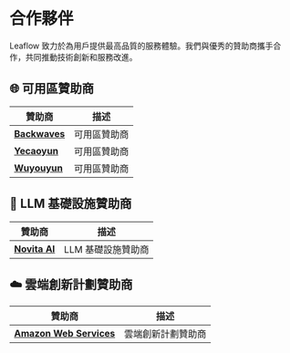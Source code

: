# 合作夥伴

Leaflow 致力於為用戶提供最高品質的服務體驗。我們與優秀的贊助商攜手合作，共同推動技術創新和服務改進。

## 🌐 可用區贊助商

| 贊助商 | 描述 |
|---------|-------------|
| [**Backwaves**](https://backwaves.net/) | 可用區贊助商 |
| [**Yecaoyun**](https://www.yecaoyun.com/) | 可用區贊助商 |
| [**Wuyouyun**](https://www.wuyouyun.com/) | 可用區贊助商 |

## 🤖 LLM 基礎設施贊助商

| 贊助商 | 描述 |
|---------|-------------|
| [**Novita AI**](https://novita.ai/) | LLM 基礎設施贊助商 |

## ☁️ 雲端創新計劃贊助商

| 贊助商 | 描述 |
|---------|-------------|
| [**Amazon Web Services**](https://aws.amazon.com/) | 雲端創新計劃贊助商 |